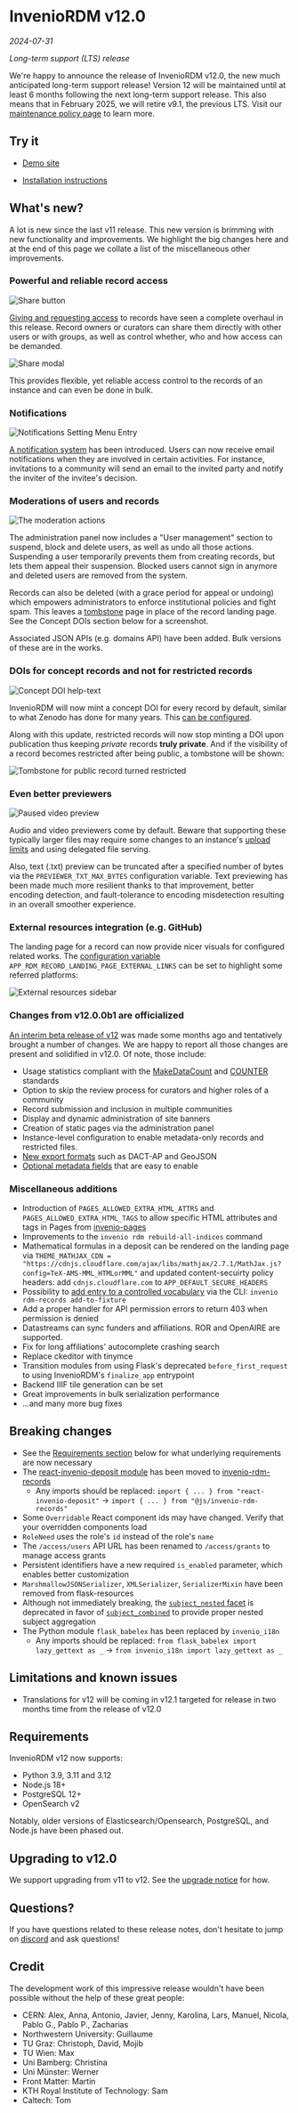 # InvenioRDM v12.0

_2024-07-31_

_Long-term support (LTS) release_

We're happy to announce the release of InvenioRDM v12.0, the new much anticipated long-term support release! Version 12 will be maintained until at least 6 months following the next long-term support release. This also means that in February 2025, we will retire v9.1, the previous LTS. Visit our [maintenance policy page](../maintenance-policy.md) to learn more.

## Try it

- [Demo site](https://inveniordm.web.cern.ch)

- [Installation instructions](https://inveniordm.docs.cern.ch/install/)

## What's new?

A lot is new since the last v11 release. This new version is brimming with new functionality and improvements. We highlight the big changes here and at the end of this page we collate a list of the miscellaneous other improvements.

### Powerful and reliable record access

![Share button](../../features/features-walk-through/img/access_request_share_button.png)

[Giving and requesting access](../../features/features-walk-through/access_requests.md) to records have seen a complete overhaul in this release. Record owners or curators can share them directly with other users or with groups, as well as control whether, who and how access can be demanded.

![Share modal](../../features/features-walk-through/img/access_requests_tab.png)

This provides flexible, yet reliable access control to the records of an instance and can even be done in bulk.

### Notifications

![Notifications Setting Menu Entry](../../features/features-walk-through/img/notifications/menu.png "Notification Settings Menu Entry")

[A notification system](../../features/features-walk-through/notifications.md) has been introduced. Users can now receive email notifications when they are involved in certain activities. For instance, invitations to a community will send an email to the invited party and notify the inviter of the invitee's decision.


### Moderations of users and records

![The moderation actions](./v12.0/user_moderation.png)

The administration panel now includes a "User management" section to suspend, block and delete users, as well as undo all those actions.
Suspending a user temporarily prevents them from creating records, but lets them appeal their suspension. Blocked users cannot sign in anymore and deleted users are removed from the system.

Records can also be deleted (with a grace period for appeal or undoing) which empowers administrators to enforce institutional policies and fight spam. This leaves a [tombstone](../../reference/metadata.md#tombstone) page in place of the record landing page. See the Concept DOIs section below for a screenshot.

Associated JSON APIs (e.g. domains API) have been added. Bulk versions of these are in the works.

### DOIs for concept records and not for restricted records

![Concept DOI help-text](../../customize/img/concept_doi.png)

InvenioRDM will now mint a concept DOI for every record by default, similar to what Zenodo has done for many years. This [can be configured](../../customize/dois.md#parent-or-concept-dois).

Along with this update, restricted records will now stop minting a DOI upon publication thus keeping *private* records **truly private**.
And if the visibility of a record becomes restricted after being public, a tombstone will be shown:

![Tombstone for public record turned restricted](./v12.0/tombstone_for_privatized.png)

### Even better previewers

![Paused video preview](./v12.0/video_previewer.png)

Audio and video previewers come by default. Beware that supporting these typically larger files may require some changes to an instance's [upload limits](../../customize/upload_limits.md) and using delegated file serving.

Also, text (.txt) preview can be truncated after a specified number of bytes via the `PREVIEWER_TXT_MAX_BYTES` configuration variable.
Text previewing has been made much more resilient thanks to that improvement, better encoding detection, and fault-tolerance to encoding misdetection resulting in an overall smoother experience.

### External resources integration (e.g. GitHub)

The landing page for a record can now provide nicer visuals for configured related works. The [configuration variable](https://github.com/inveniosoftware/invenio-app-rdm/blob/master/invenio_app_rdm/config.py#L849)
`APP_RDM_RECORD_LANDING_PAGE_EXTERNAL_LINKS` can be set to highlight some referred platforms:

![External resources sidebar](./v12.0/external_resources.png)


### Changes from v12.0.0b1 are officialized

[An interim beta release of v12](../temporary-versions/version-v12.0.0b1.md) was made some months ago and tentatively brought a number of changes. We are happy to report all those changes are present and solidified in v12.0. Of note, those include:

- Usage statistics compliant with the [MakeDataCount](https://makedatacount.org/) and [COUNTER](https://www.projectcounter.org/) standards
- Option to skip the review process for curators and higher roles of a community
- Record submission and inclusion in multiple communities
- Display and dynamic administration of site banners
- Creation of static pages via the administration panel
- Instance-level configuration to enable metadata-only records and restricted files.
- [New export formats](../../reference/export_formats.md) such as DACT-AP and GeoJSON
- [Optional metadata fields](../../reference/metadata/optional_metadata.md) that are easy to enable

### Miscellaneous additions

- Introduction of `PAGES_ALLOWED_EXTRA_HTML_ATTRS` and `PAGES_ALLOWED_EXTRA_HTML_TAGS` to allow specific HTML attributes and tags in Pages from [invenio-pages](https://github.com/inveniosoftware/invenio-pages)
- Improvements to the `invenio rdm rebuild-all-indices` command
- Mathematical formulas in a deposit can be rendered on the landing page via `THEME_MATHJAX_CDN = "https://cdnjs.cloudflare.com/ajax/libs/mathjax/2.7.1/MathJax.js?config=TeX-AMS-MML_HTMLorMML"` and updated content-secuirty policy headers: add `cdnjs.cloudflare.com` to  `APP_DEFAULT_SECURE_HEADERS`
- Possibility to [add entry to a controlled vocabulary](../../customize/vocabularies/index.md#addupdate-fixtures-command) via the CLI: `invenio rdm-records add-to-fixture`
- Add a proper handler for API permission errors to return 403 when permission is denied
- Datastreams can sync funders and affiliations. ROR and OpenAIRE are supported.
- Fix for long affiliations' autocomplete crashing search
- Replace ckeditor with tinymce
- Transition modules from using Flask's deprecated `before_first_request` to using InvenioRDM's `finalize_app` entrypoint
- Backend IIIF tile generation can be set
- Great improvements in bulk serialization performance
- ...and many more bug fixes

## Breaking changes

- See the [Requirements section](#requirements) below for what underlying requirements are now necessary
- The [react-invenio-deposit module](https://github.com/inveniosoftware/react-invenio-deposit) has been moved to [invenio-rdm-records](https://github.com/inveniosoftware/invenio-rdm-records)
    - Any imports should be replaced: `import { ... } from "react-invenio-deposit"` -> `import { ... } from "@js/invenio-rdm-records"`
- Some `Overridable` React component ids may have changed. Verify that your overridden components load
- `RoleNeed` uses the role's `id` instead of the role's `name`
- The `/access/users` API URL has been renamed to `/access/grants` to manage access grants
- Persistent identifiers have a new required `is_enabled` parameter, which enables better customization
- `MarshmallowJSONSerializer`, `XMLSerializer`, `SerializerMixin` have been removed from flask-resources
- Although not immediately breaking, the [`subject_nested` facet](https://github.com/inveniosoftware/invenio-rdm-records/blob/master/invenio_rdm_records/services/facets.py#L87) is deprecated in favor of [`subject_combined`](https://github.com/inveniosoftware/invenio-rdm-records/blob/master/invenio_rdm_records/services/facets.py#L103) to provide proper nested subject aggregation
- The Python module `flask_babelex` has been replaced by `invenio_i18n`
    - Any imports should be replaced: `from flask_babelex import lazy_gettext as _` -> `from invenio_i18n import lazy_gettext as _`

## Limitations and known issues

- Translations for v12 will be coming in v12.1 targeted for release in two months time from the release of v12.0

## Requirements

InvenioRDM v12 now supports:

- Python 3.9, 3.11 and 3.12
- Node.js 18+
- PostgreSQL 12+
- OpenSearch v2

Notably, older versions of Elasticsearch/Opensearch, PostgreSQL, and Node.js have been phased out.

## Upgrading to v12.0

We support upgrading from v11 to v12. See the [upgrade notice](../upgrading/upgrade-v12.0.0.md) for how.

## Questions?

If you have questions related to these release notes, don't hesitate to jump on [discord](https://discord.gg/8qatqBC) and ask questions!

## Credit

The development work of this impressive release wouldn't have been possible without the help of these great people:

- CERN: Alex, Anna, Antonio, Javier, Jenny, Karolina, Lars, Manuel, Nicola, Pablo G., Pablo P., Zacharias
- Northwestern University: Guillaume
- TU Graz: Christoph, David, Mojib
- TU Wien: Max
- Uni Bamberg: Christina
- Uni Münster: Werner
- Front Matter: Martin
- KTH Royal Institute of Technology: Sam
- Caltech: Tom
